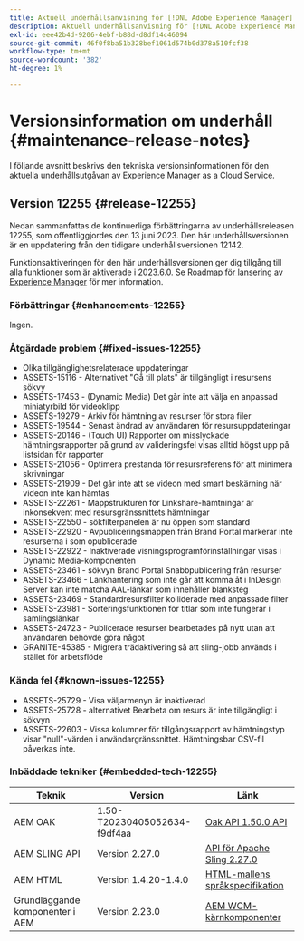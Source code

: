 ```yaml
---
title: Aktuell underhållsanvisning för [!DNL Adobe Experience Manager] as a Cloud Service.
description: Aktuell underhållsanvisning för [!DNL Adobe Experience Manager] as a Cloud Service.
exl-id: eee42b4d-9206-4ebf-b88d-d8df14c46094
source-git-commit: 46f0f8ba51b328bef1061d574b0d378a510fcf38
workflow-type: tm+mt
source-wordcount: '382'
ht-degree: 1%

---
```


# Versionsinformation om underhåll {#maintenance-release-notes}

I följande avsnitt beskrivs den tekniska versionsinformationen för den aktuella underhållsutgåvan av Experience Manager as a Cloud Service.

## Version 12255 {#release-12255}

Nedan sammanfattas de kontinuerliga förbättringarna av underhållsreleasen 12255, som offentliggjordes den 13 juni 2023. Den här underhållsversionen är en uppdatering från den tidigare underhållsversionen 12142.

Funktionsaktiveringen för den här underhållsversionen ger dig tillgång till alla funktioner som är aktiverade i 2023.6.0. Se [Roadmap för lansering av Experience Manager](https://experienceleague.adobe.com/docs/experience-manager-release-information/aem-release-updates/update-releases-roadmap.html) för mer information.

### Förbättringar {#enhancements-12255}

Ingen.

### Åtgärdade problem {#fixed-issues-12255}

- Olika tillgänglighetsrelaterade uppdateringar
- ASSETS-15116 - Alternativet &quot;Gå till plats&quot; är tillgängligt i resursens sökvy
- ASSETS-17453 - (Dynamic Media) Det går inte att välja en anpassad miniatyrbild för videoklipp
- ASSETS-19279 - Arkiv för hämtning av resurser för stora filer
- ASSETS-19544 - Senast ändrad av användaren för resursuppdateringar
- ASSETS-20146 - (Touch UI) Rapporter om misslyckade hämtningsrapporter på grund av valideringsfel visas alltid högst upp på listsidan för rapporter
- ASSETS-21056 - Optimera prestanda för resursreferens för att minimera skrivningar
- ASSETS-21909 - Det går inte att se videon med smart beskärning när videon inte kan hämtas
- ASSETS-22261 - Mappstrukturen för Linkshare-hämtningar är inkonsekvent med resursgränssnittets hämtningar
- ASSETS-22550 - sökfilterpanelen är nu öppen som standard
- ASSETS-22920 - Avpubliceringsmappen från Brand Portal markerar inte resurserna i som opublicerade
- ASSETS-22922 - Inaktiverade visningsprogramförinställningar visas i Dynamic Media-komponenten
- ASSETS-23461 - sökvyn Brand Portal Snabbpublicering från resurser
- ASSETS-23466 - Länkhantering som inte går att komma åt i InDesign Server kan inte matcha AAL-länkar som innehåller blanksteg
- ASSETS-23469 - Standardresursfilter kolliderade med anpassade filter
- ASSETS-23981 - Sorteringsfunktionen för titlar som inte fungerar i samlingslänkar
- ASSETS-24723 - Publicerade resurser bearbetades på nytt utan att användaren behövde göra något
- GRANITE-45385 - Migrera trädaktivering så att sling-jobb används i stället för arbetsflöde

### Kända fel {#known-issues-12255}

- ASSETS-25729 - Visa väljarmenyn är inaktiverad
- ASSETS-25728 - alternativet Bearbeta om resurs är inte tillgängligt i sökvyn
- ASSETS-22603 - Vissa kolumner för tillgångsrapport av hämtningstyp visar &quot;null&quot;-värden i användargränssnittet. Hämtningsbar CSV-fil påverkas inte.

### Inbäddade tekniker {#embedded-tech-12255}

| Teknik | Version | Länk |
|---|---|---|
| AEM OAK | 1.50-T20230405052634-f9df4aa | [Oak API 1.50.0 API](https://www.javadoc.io/doc/org.apache.jackrabbit/oak-api/1.50.0/index.html) |
| AEM SLING API | Version 2.27.0 | [API för Apache Sling 2.27.0](https://www.javadoc.io/doc/org.apache.sling/org.apache.sling.api/latest/index.html) |
| AEM HTML | Version 1.4.20-1.4.0 | [HTML-mallens språkspecifikation](https://github.com/adobe/htl-spec) |
| Grundläggande komponenter i AEM | Version 2.23.0 | [AEM WCM-kärnkomponenter](https://github.com/adobe/aem-core-wcm-components) |
